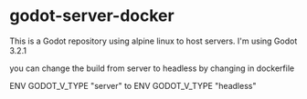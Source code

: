 # godot-server-docker
This is a Godot repository using alpine linux to host servers. I'm using Godot 3.2.1

you can change the build from server to headless by changing in dockerfile

ENV GODOT_V_TYPE "server" to ENV GODOT_V_TYPE "headless"
